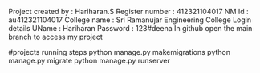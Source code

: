 Project created by : Hariharan.S Register number : 412321104017 NM Id : au412321104017 College name : Sri Ramanujar Engineering College Login details UName : Hariharan Password : 123#deena
In github open the main branch to access my project

#projects running steps python manage.py makemigrations python manage.py migrate python manage.py runserver
